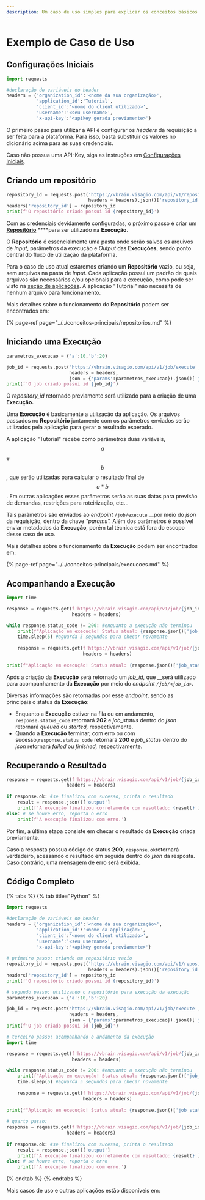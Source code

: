 ```yaml
---
description: Um caso de uso simples para explicar os conceitos básicos do VBrain
---
```


# Exemplo de Caso de Uso

## Configurações Iniciais

```python
import requests

#declaração de variáveis do header
headers = {'organization_id':'<nome da sua organização>',
           'application_id':'Tutorial',
           'client_id':'<nome do client utilizado>',
           'username':'<seu username>',
           'x-api-key':'<apikey gerada previamente>'}
```

O primeiro passo para utilizar a API é configurar os _headers_ da requisição a ser feita para a plataforma. Para isso, basta substituir os valores no dicionário acima para as suas credenciais.

Caso não possua uma API-Key, siga as instruções em [Configurações Iniciais](../configuracoes-iniciais.md).

## Criando um repositório

```python
repository_id = requests.post('https://vbrain.visagio.com/api/v1/repository',
                              headers = headers).json()['repository_id']
headers['repository_id'] = repository_id
print(f'O repositório criado possui id {repository_id}')
```

Com as credenciais devidamente configuradas, o próximo passo é criar um [**Repositório**](../../conceitos-principais/repositorios.md) ****para ser utilizado na **Execução**.

O **Repositório** é essencialmente uma pasta onde serão salvos os arquivos de _Input_, parâmetros da execução e _Output_ das **Execuções**, sendo ponto central do fluxo de utilização da plataforma.

Para o caso de uso atual estaremos criando um **Repositório** vazio, ou seja, sem arquivos na pasta de _Input._ Cada aplicação possui um padrão de quais arquivos são necessários e/ou opcionais para a execução, como pode ser visto na [seção de aplicações](../../aplicacoes/catalogo-de-aplicacoes/). A aplicação "Tutorial" não necessita de nenhum arquivo para funcionamento.

Mais detalhes sobre o funcionamento do **Repositório** podem ser encontrados em:

{% page-ref page="../../conceitos-principais/repositorios.md" %}

## Iniciando uma Execução

```python
parametros_execucao = {'a':10,'b':20}

job_id = requests.post('https://vbrain.visagio.com/api/v1/job/execute',
                       headers = headers,
                       json = {'params':parametros_execucao}).json()['job_id']
print(f'O job criado possui id {job_id}')
```

O _repository\_id_ retornado previamente será utilizado para a criação de uma **Execução.**

Uma **Execução** é basicamente a utilização da aplicação. Os arquivos passados no **Repositório** juntamente com os parâmetros enviados serão utilizados pela aplicação para gerar o resultado esperado.

A aplicação "Tutorial" recebe como parâmetros duas variáveis, $$a$$e $$b$$ _,_ que serão utilizadas para calcular o resultado final de $$a*b$$. Em outras aplicações esses parâmetros serão as suas datas para previsão de demandas, restrições para roteirização, etc...

Tais parâmetros são enviados ao _endpoint_ `/job/execute` __por meio do _json_ da requisição, dentro da chave _"params"._ Além dos parâmetros é possível enviar metadados da **Execução**, porém tal técnica está fora do escopo desse caso de uso.

Mais detalhes sobre o funcionamento da **Execução** podem ser encontrados em:

{% page-ref page="../../conceitos-principais/execucoes.md" %}

## Acompanhando a Execução

```python
import time

response = requests.get(f'https://vbrain.visagio.com/api/v1/job/{job_id}',
                        headers = headers)

while response.status_code != 200: #enquanto a execução não terminou
    print(f"Aplicação em execução! Status atual: {response.json()['job_status']}")
    time.sleep(5) #aguarda 5 segundos para checar novamente
    
    response = requests.get(f'https://vbrain.visagio.com/api/v1/job/{job_id}',
                            headers = headers)
                            
print(f"Aplicação em execução! Status atual: {response.json()['job_status']}")
```

Após a criação da **Execução** será retornado um _job\_id,_ que __será utilizado para acompanhamento da **Execução** por meio do _endpoint_ _`/job/<job_id>`_.

Diversas informações são retornadas por esse _endpoint_, sendo as principais o status da **Execução**:

* Enquanto a **Execução** estiver na fila ou em andamento, `response.status_code` retornará **202** e _job\_status_ dentro do _json_ retornará _queued_ ou _started,_ respectivamente.
* Quando a **Execução** terminar, com erro ou com sucesso,`response.status_code` retornará **200** e _job\_status_ dentro do _json_ retornará _failed_ ou _finished,_ respectivamente.

## Recuperando o Resultado

```python
response = requests.get(f'https://vbrain.visagio.com/api/v1/job/{job_id}/result',
                      headers = headers)
                 
if response.ok: #se finalizou com sucesso, printa o resultado
    result = response.json()['output']
    print(f'A execução finalizou corretamente com resultado: {result}')
else: # se houve erro, reporta o erro
    print(f'A execução finalizou com erro.')
```

Por fim, a última etapa consiste em checar o resultado da **Execução** criada previamente. 

Caso a resposta possua código de status **200**, `response.ok`retornará verdadeiro, acessando o resultado em seguida dentro do _json_ da resposta. Caso contrário, uma mensagem de erro será exibida.

## Código Completo

{% tabs %}
{% tab title="Python" %}
```python
import requests

#declaração de variáveis do header
headers = {'organization_id':'<nome da sua organização>',
           'application_id':'<nome da applicação>',
           'client_id':'<nome do client utilizado>',
           'username':'<seu username>',
           'x-api-key':'<apikey gerada previamente>'}
                
# primeiro passo: criando um repositório vazio
repository_id = requests.post('https://vbrain.visagio.com/api/v1/repository',
                              headers = headers).json()['repository_id']
headers['repository_id'] = repository_id
print(f'O repositório criado possui id {repository_id}')

# segundo passo: utilizando o repositório para execução da execução
parametros_execucao = {'a':10,'b':20}

job_id = requests.post('https://vbrain.visagio.com/api/v1/job/execute',
                       headers = headers,
                       json = {'params':parametros_execucao}).json()['job_id']
print(f'O job criado possui id {job_id}')

# terceiro passo: acompanhando o andamento da execução
import time

response = requests.get(f'https://vbrain.visagio.com/api/v1/job/{job_id}',
                        headers = headers)

while response.status_code != 200: #enquanto a execução não terminou
    print(f"Aplicação em execução! Status atual: {response.json()['job_status']}")
    time.sleep(5) #aguarda 5 segundos para checar novamente
    
    response = requests.get(f'https://vbrain.visagio.com/api/v1/job/{job_id}',
                            headers = headers)
                            
print(f"Aplicação em execução! Status atual: {response.json()['job_status']}")
                            
# quarto passo: 
response = requests.get(f'https://vbrain.visagio.com/api/v1/job/{job_id}/result',
                      headers = headers)
                 
if response.ok: #se finalizou com sucesso, printa o resultado
    result = response.json()['output']
    print(f'A execução finalizou corretamente com resultado: {result}')
else: # se houve erro, reporta o erro
    print(f'A execução finalizou com erro.')
```
{% endtab %}
{% endtabs %}

Mais casos de uso e outras aplicações estão disponíveis em:

